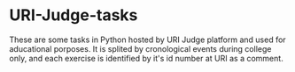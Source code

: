 # URI-Judge-tasks
These are some tasks in Python hosted by URI Judge platform and used for aducational porposes. 
It is splited by cronological events during college only, and each exercise is identified by it's id number at URI as a comment.
